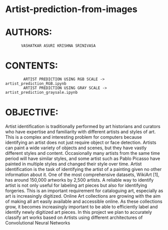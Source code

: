# Artist-prediction-from-images
# AUTHORS: 
           VASHATKAR ASURI KRISHNA SRINIVASA
           
# CONTENTS:
            ARTIST PREDICTION USING RGB SCALE -> artist_prediction_RGB.ipynb
            ARTIST PREDICTION USING GRAY SCALE -> artist_prediction_graysale.ipynb
# OBJECTIVE:
Artist identification is traditionally performed by art historians and curators who have expertise and familiarity with different artists and styles of
art. This is a complex and interesting problem for computers because identifying an artist does not just require object or face detection. Artists can paint a
wide variety of objects and scenes, but they have vastly different styles and content. Occasionally many artists from the same time period will have
similar styles, and some artist such as Pablo Picasso have painted in multiple styles and changed their style over time. Artist identification is the task of
identifying the artist of a painting given no other information about it. One of the most comprehensive datasets, WikiArt [1], has around
150,000 artworks by 2,500 artists. A reliable way to identify artist is not only useful for labeling art pieces but also for identifying forgeries. This is an
important requirement for cataloguing art, especially as art is increasingly digitized. Online Art collections are growing with the aim of making all
art easily available and accessible online. As these collections grow, it becomes increasingly important to be able to efficiently label and identify newly
digitized art pieces. In this project we plan to accurately classify art works based on Artists using different architectures of Convolutional Neural Networks
